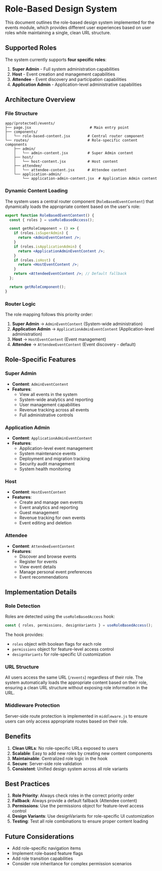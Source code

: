# Role-Based Design System

This document outlines the role-based design system implemented for the events module, which provides different user experiences based on user roles while maintaining a single, clean URL structure.

## Supported Roles

The system currently supports **four specific roles**:

1. **Super Admin** - Full system administration capabilities
2. **Host** - Event creation and management capabilities
3. **Attendee** - Event discovery and participation capabilities
4. **Application Admin** - Application-level administrative capabilities

## Architecture Overview

### File Structure

```
app/(protected)/events/
├── page.jsx                           # Main entry point
├── components/
│   └── role-based-content.jsx        # Central router component
└── routes/                           # Role-specific content components
    ├── admin/
    │   └── admin-content.jsx         # Super Admin content
    ├── host/
    │   └── host-content.jsx          # Host content
    ├── attendee/
    │   └── attendee-content.jsx      # Attendee content
    └── application-admin/
        └── application-admin-content.jsx  # Application Admin content
```

### Dynamic Content Loading

The system uses a central router component (`RoleBasedEventContent`) that dynamically loads the appropriate content based on the user's role:

```jsx
export function RoleBasedEventContent() {
  const { roles } = useRoleBasedAccess();

  const getRoleComponent = () => {
    if (roles.isSuperAdmin) {
      return <AdminEventContent />;
    }
    if (roles.isApplicationAdmin) {
      return <ApplicationAdminEventContent />;
    }
    if (roles.isHost) {
      return <HostEventContent />;
    }
    return <AttendeeEventContent />; // Default fallback
  };

  return getRoleComponent();
}
```

### Router Logic

The role mapping follows this priority order:

1. **Super Admin** → `AdminEventContent` (System-wide administration)
2. **Application Admin** → `ApplicationAdminEventContent` (Application-level administration)
3. **Host** → `HostEventContent` (Event management)
4. **Attendee** → `AttendeeEventContent` (Event discovery - default)

## Role-Specific Features

### Super Admin

- **Content**: `AdminEventContent`
- **Features**:
  - View all events in the system
  - System-wide analytics and reporting
  - User management capabilities
  - Revenue tracking across all events
  - Full administrative controls

### Application Admin

- **Content**: `ApplicationAdminEventContent`
- **Features**:
  - Application-level event management
  - System maintenance events
  - Deployment and migration tracking
  - Security audit management
  - System health monitoring

### Host

- **Content**: `HostEventContent`
- **Features**:
  - Create and manage own events
  - Event analytics and reporting
  - Guest management
  - Revenue tracking for own events
  - Event editing and deletion

### Attendee

- **Content**: `AttendeeEventContent`
- **Features**:
  - Discover and browse events
  - Register for events
  - View event details
  - Manage personal event preferences
  - Event recommendations

## Implementation Details

### Role Detection

Roles are detected using the `useRoleBasedAccess` hook:

```jsx
const { roles, permissions, designVariants } = useRoleBasedAccess();
```

The hook provides:

- `roles` object with boolean flags for each role
- `permissions` object for feature-level access control
- `designVariants` for role-specific UI customization

### URL Structure

All users access the same URL (`/events`) regardless of their role. The system automatically loads the appropriate content based on their role, ensuring a clean URL structure without exposing role information in the URL.

### Middleware Protection

Server-side route protection is implemented in `middleware.js` to ensure users can only access appropriate routes based on their role.

## Benefits

1. **Clean URLs**: No role-specific URLs exposed to users
2. **Scalable**: Easy to add new roles by creating new content components
3. **Maintainable**: Centralized role logic in the hook
4. **Secure**: Server-side role validation
5. **Consistent**: Unified design system across all role variants

## Best Practices

1. **Role Priority**: Always check roles in the correct priority order
2. **Fallback**: Always provide a default fallback (Attendee content)
3. **Permissions**: Use the permissions object for feature-level access control
4. **Design Variants**: Use designVariants for role-specific UI customization
5. **Testing**: Test all role combinations to ensure proper content loading

## Future Considerations

- Add role-specific navigation items
- Implement role-based feature flags
- Add role transition capabilities
- Consider role inheritance for complex permission scenarios
